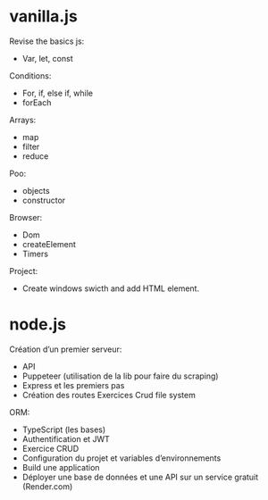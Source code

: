 # vanilla.js
Revise the basics js:
- Var, let, const

Conditions:
- For, if, else if, while
- forEach

Arrays:
- map
- filter
- reduce

Poo:
- objects
- constructor

Browser:
- Dom
- createElement
- Timers


Project:
- Create windows swicth and add HTML element.


# node.js
Création d’un premier serveur:
- API
- Puppeteer (utilisation de la lib pour faire du scraping)
- Express et les premiers pas
- Création des routes
Exercices Crud file system

ORM:
- TypeScript (les bases)
- Authentification et JWT
- Exercice CRUD
- Configuration du projet et variables d’environnements
- Build une application
- Déployer une base de données et une API sur un service gratuit (Render.com)

